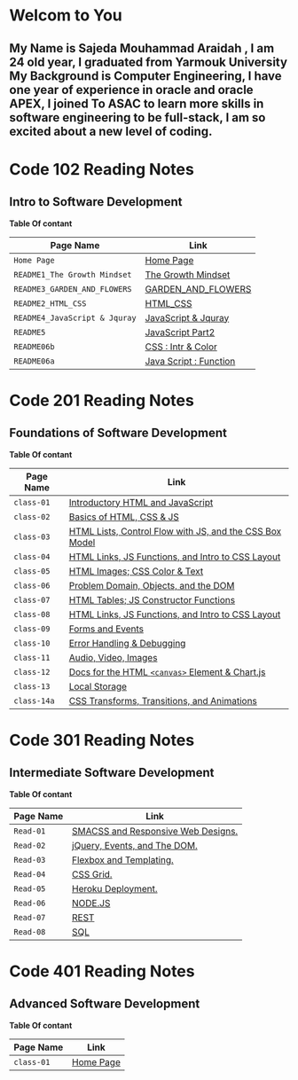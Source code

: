   # Welcom to You 
  
  ## My Name is Sajeda Mouhammad Araidah , I am 24 old year, I graduated from Yarmouk University My Background is Computer Engineering, I have one year of experience in oracle and oracle APEX, I joined To ASAC to learn more skills in software engineering to be full-stack, I am so excited about a new level of coding.

 




# Code 102 Reading Notes
## Intro to Software Development
**Table Of contant**

|  Page Name | Link |
| --- | --- |
| `Home Page` | [Home Page](https://sajeda-araidah.github.io/reading-notes/) |
|`README1_The Growth Mindset `|[The Growth Mindset ](https://sajeda-araidah.github.io/reading-notes/README2_The_Growth_Mindset)|
|`README3_GARDEN_AND_FLOWERS`|[GARDEN_AND_FLOWERS](https://sajeda-araidah.github.io/lab03/)|
| `README2_HTML_CSS` | [HTML_CSS](https://sajeda-araidah.github.io/reading-notes/README3_HTML_CSS)   |
|`README4_JavaScript & Jquray`|[JavaScript & Jquray](https://sajeda-araidah.github.io/reading-notes/JavaScript_Jquray)|
|`README5`|[JavaScript Part2](https://sajeda-araidah.github.io/reading-notes/README5)|
|`README06b`|[CSS : Intr & Color](https://sajeda-araidah.github.io/reading-notes/README06b)|
|`README06a`|[Java Script : Function](https://sajeda-araidah.github.io/reading-notes/README06a)|


# Code 201 Reading Notes
## Foundations of Software Development
**Table Of contant**

|  Page Name | Link |
| --- | --- |
|`class-01`|[Introductory HTML and JavaScript](https://sajeda-araidah.github.io/reading-notes/code201/class-01)|
|`class-02`|[Basics of HTML, CSS & JS](https://sajeda-araidah.github.io/reading-notes/code201/class-02)|
|`class-03`|[HTML Lists, Control Flow with JS, and the CSS Box Model](https://sajeda-araidah.github.io/reading-notes/code201/class-03)|
|`class-04`|[HTML Links, JS Functions, and Intro to CSS Layout](https://sajeda-araidah.github.io/reading-notes/code201/class-04)|
|`class-05`|[HTML Images; CSS Color & Text](https://sajeda-araidah.github.io/reading-notes/code201/class-05)|
|`class-06`|[Problem Domain, Objects, and the DOM](https://sajeda-araidah.github.io/reading-notes/code201/class-06)|
|`class-07`|[HTML Tables; JS Constructor Functions](https://sajeda-araidah.github.io/reading-notes/code201/class-07)|
|`class-08`|[HTML Links, JS Functions, and Intro to CSS Layout](https://sajeda-araidah.github.io/reading-notes/code201/class-04)|
|`class-09`|[Forms and Events](https://sajeda-araidah.github.io/reading-notes/code201/class-09)|
|`class-10`|[Error Handling & Debugging](https://sajeda-araidah.github.io/reading-notes/code201/class-10)|
|`class-11`|[ Audio, Video, Images](https://sajeda-araidah.github.io/reading-notes/code201/class-11)|
|`class-12`|[Docs for the HTML `<canvas>` Element & Chart.js](https://sajeda-araidah.github.io/reading-notes/code201/class-12)|
|`class-13`|[Local Storage](https://sajeda-araidah.github.io/reading-notes/code201/class-13)|
|`class-14a`|[CSS Transforms, Transitions, and Animations](https://sajeda-araidah.github.io/reading-notes/code201/class-14a)|


# Code 301 Reading Notes
## Intermediate Software Development
**Table Of contant**

|  Page Name | Link |
| --- | --- |
| `Read-01` | [SMACSS and Responsive Web Designs.](https://sajeda-araidah.github.io/reading-notes/code301/Read01)|
| `Read-02` | [ jQuery, Events, and The DOM.](https://sajeda-araidah.github.io/reading-notes/code301/Read02)|
| `Read-03` | [ Flexbox and Templating.](https://sajeda-araidah.github.io/reading-notes/code301/Read03)|
| `Read-04` | [ CSS Grid.](https://sajeda-araidah.github.io/reading-notes/code301/Read04)|
| `Read-05` | [ Heroku Deployment.](https://sajeda-araidah.github.io/reading-notes/code301/Read05)|
| `Read-06` | [NODE.JS](https://sajeda-araidah.github.io/reading-notes/code301/Read06)|
| `Read-07` | [REST](https://sajeda-araidah.github.io/reading-notes/code301/Read07)|
| `Read-08` | [SQL](https://sajeda-araidah.github.io/reading-notes/code301/Read08)|

# Code 401 Reading Notes
## Advanced Software Development
**Table Of contant**

|  Page Name | Link |
| --- | --- |
| `class-01` | [Home Page](https://sajeda-araidah.github.io/reading-notes/) |



















